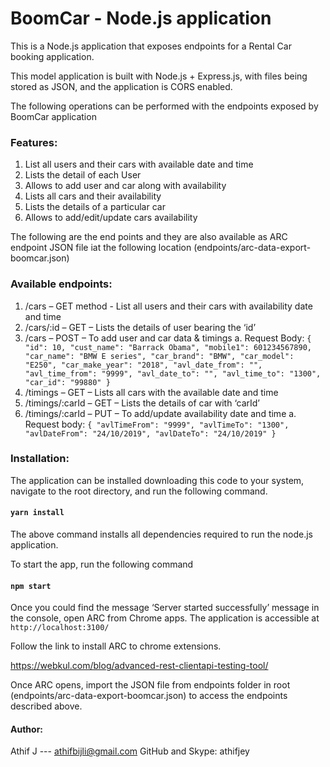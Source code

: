 # BoomCar - Node.js application

This is a Node.js application that exposes endpoints for a Rental Car booking application.

This model application is built with Node.js + Express.js, with files being stored as JSON, and the application is CORS enabled.

The following operations can be performed with the endpoints exposed by BoomCar application

### Features:
1.	List all users and their cars with available date and time
2.	Lists the detail of each User
3.	Allows to add user and car along with availability
4.	Lists all cars and their availability
5.	Lists the details of a particular car
6.	Allows to add/edit/update cars availability

The following are the end points and they are also available as ARC endpoint JSON file iat the following location (endpoints/arc-data-export-boomcar.json)

### Available endpoints:
1.	/cars – GET method - List all users and their cars with availability date and time
2.	/cars/:id – GET – Lists the details of user bearing the ‘id’
3.	/cars – POST – To add user and car data & timings
a.	Request Body:
`{
  "id": 10,
  "cust_name": "Barrack Obama",
  "mobile1": 601234567890,
  "car_name": "BMW E series",
  "car_brand": "BMW",
  "car_model": "E250",
  "car_make_year": "2018",
  "avl_date_from": "",
  "avl_time_from": "9999",
  "avl_date_to": "",
  "avl_time_to": "1300",
  "car_id": "99880"
}`
4.	/timings – GET – Lists all cars with the available date and time
5.	/timings/:carId – GET – Lists the details of car with ‘carId’
6.	/timings/:carId – PUT – To add/update availability date and time
a.	Request body:
`{
  "avlTimeFrom": "9999",
  "avlTimeTo": "1300",
  "avlDateFrom": "24/10/2019",
  "avlDateTo": "24/10/2019"
}`

### Installation:

The application can be installed downloading this code to your system, navigate to the root directory, and run the following command.

#### `yarn install`

The above command installs all dependencies required to run the node.js application. 

To start the app, run the following command

#### `npm start`

Once you could find the message ‘Server started successfully’ message in the console, open ARC from Chrome apps. The application is accessible at `http://localhost:3100/`

Follow the link to install ARC to chrome extensions.

https://webkul.com/blog/advanced-rest-clientapi-testing-tool/

Once ARC opens, import the JSON file from endpoints folder in root (endpoints/arc-data-export-boomcar.json) to access the endpoints described above.

#### Author:
Athif J --- athifbijli@gmail.com
GitHub and Skype: athifjey
